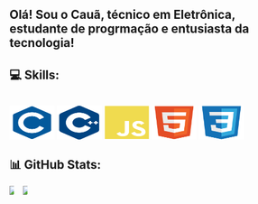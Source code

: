 ## Olá! Sou o Cauã, técnico em Eletrônica, estudante de progrmação e entusiasta da tecnologia!


## 💻 Skills:
<div style="display: inline_block; margin=50px"><br>
  <img align="center" alt="Caua-C" height="60" width="80" src="https://github.com/devicons/devicon/blob/master/icons/c/c-plain.svg">
  <img align="center" alt="Caua-CSS" height="60" width="80" src="https://github.com/devicons/devicon/blob/master/icons/cplusplus/cplusplus-plain.svg">
  <img align="center" alt="Caua-Js" height="60" width="80" src="https://raw.githubusercontent.com/devicons/devicon/master/icons/javascript/javascript-plain.svg">
  <img align="center" alt="Caua-HTML" height="60" width="80" src="https://raw.githubusercontent.com/devicons/devicon/master/icons/html5/html5-original.svg">
  <img align="center" alt="Rafa-CSS" height="60" width="80" src="https://raw.githubusercontent.com/devicons/devicon/master/icons/css3/css3-original.svg"><br/>
  
</div>

## 📊 GitHub Stats:
<div style="display:flex; align-items: center;">
  <a href="https://github.com/cauamp" >
    <img align="left" width = 48%  src = "https://github-readme-stats.vercel.app/api?username=cauamp&show_icons=true&theme=dark">
  </a>
  <a href="https://github.com/cauamp" > 
    <img align="right" width = 48%  src = "https://github-readme-streak-stats.herokuapp.com/?username=cauamp-stack&theme=dark">
  </a>
</div>

